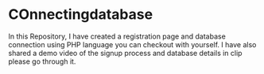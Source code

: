 # COnnectingdatabase
In this Repository, I have created a registration page and database connection using PHP language you can checkout with yourself.
I have also shared a demo video of the signup process and database details in clip please go through it.

